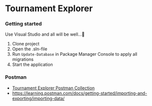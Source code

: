 # Tournament Explorer

### Getting started
Use Visual Studio and all will be well...👾

1. Clone project
2. Open the .sln-file
3. Run `Update-Database` in Package Manager Console to apply all migrations
4. Start the application

### Postman
- [Tournament Explorer Postman Collection](docs/Postman/TournamentExplorerPostmanCollection.json)
- https://learning.postman.com/docs/getting-started/importing-and-exporting/importing-data/
